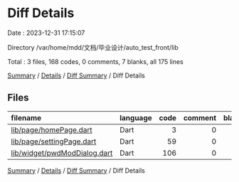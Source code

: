 # Diff Details

Date : 2023-12-31 17:15:07

Directory /var/home/mdd/文档/毕业设计/auto_test_front/lib

Total : 3 files,  168 codes, 0 comments, 7 blanks, all 175 lines

[Summary](results.md) / [Details](details.md) / [Diff Summary](diff.md) / Diff Details

## Files
| filename | language | code | comment | blank | total |
| :--- | :--- | ---: | ---: | ---: | ---: |
| [lib/page/homePage.dart](/lib/page/homePage.dart) | Dart | 3 | 0 | 0 | 3 |
| [lib/page/settingPage.dart](/lib/page/settingPage.dart) | Dart | 59 | 0 | 3 | 62 |
| [lib/widget/pwdModDialog.dart](/lib/widget/pwdModDialog.dart) | Dart | 106 | 0 | 4 | 110 |

[Summary](results.md) / [Details](details.md) / [Diff Summary](diff.md) / Diff Details